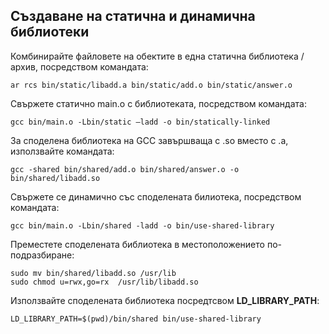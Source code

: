 ## Създаване на статична и динамична библиотеки

Комбинирайте файловете на обектите в една статична библиотека / архив, посредством командата:

```
ar rcs bin/static/libadd.a bin/static/add.o bin/static/answer.o
```

Свържете статично main.o с библиотеката, посредством командата:

```
gcc bin/main.o -Lbin/static –ladd -o bin/statically-linked
```

За споделена библиотека на GCC завършваща с .so вместо с .a, използвайте командата:

```
gcc -shared bin/shared/add.o bin/shared/answer.o -o bin/shared/libadd.so
```

Свържете се динамично със споделената билиотека, посредством командата:

```
gcc bin/main.o -Lbin/shared -ladd -o bin/use-shared-library
```

Преместете споделената библиотека в местоположението по-подразбиране:

```
sudo mv bin/shared/libadd.so /usr/lib
sudo chmod u=rwx,go=rx  /usr/lib/libadd.so
```

Използвайте споделената библиотека посредтсвом **LD_LIBRARY_PATH**:

```
LD_LIBRARY_PATH=$(pwd)/bin/shared bin/use-shared-library
```
